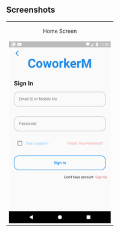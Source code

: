 ## Screenshots

<table>
  <tr>
    <td><p align="center">Home Screen</p></td>
  </tr>
  <tr>
    <p align="center">
    <td><img src="Screenshot_1602613430.png" width=270 height=480></td>
    </p>
  </tr>
</table>
